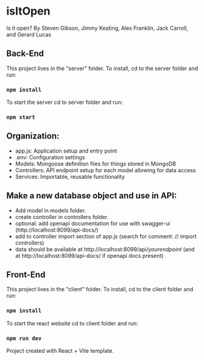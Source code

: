 # isItOpen
Is it open? By Steven Gibson, Jimmy Keating, Alex Franklin, Jack Carroll, and Gerard Lucas


## Back-End
This project lives in the "server" folder. To install, cd to the server folder and run:  

### `npm install` 

To start the server cd to server folder and run:  

### `npm start`  

Organization:
-------------
- app.js: Application setup and entry point
- .env: Configuration settings
- Models: Mongoose definition files for things stored in MongoDB
- Controllers: API endpoint setup for each model allowing for data access
- Services: Importable, reusable functionality

Make a new database object and use in API:
------------------------------------------
- Add model in models folder.
- create controller in controllers folder.
- optional: add openapi documentation for use with swagger-ui (http://localhost:8099/api-docs/)
- add to controller import section of app.js (search for comment: // import controllers)
- data should be available at http://localhost:8099/api/*yourendpoint* (and at http://localhost:8099/api-docs/ if openapi docs present)


## Front-End
This project lives in the "client" folder. To install, cd to the client folder and run:

### `npm install` 

To start the react website cd to client folder and run:

### `npm run dev`

Project created with React + Vite template.


